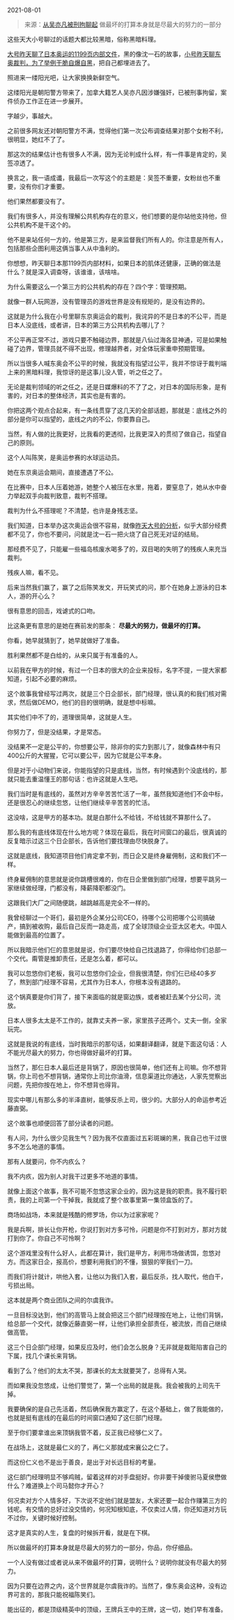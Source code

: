2021-08-01

> 来源：[从吴亦凡被刑拘聊起](http://mp.weixin.qq.com/s?__biz=MzU0MjYwNDU2Mw==&mid=2247500213&idx=1&sn=816bd5a63e99e8d300a0664ee37d1716&chksm=fb1aadc9cc6d24df9a342b2e8eded5897bd11412a923f5373457137ad3cafd53f216804c8b78&scene=27#wechat_redirect)
> 做最坏的打算本身就是尽最大的努力的一部分

这些天大小号聊过的话题大都比较黑暗，俗称黑暗料理。

  

[大号昨天聊了日本奥运的1199页内部文件](http://mp.weixin.qq.com/s?__biz=MzU0MjYwNDU2Mw==&mid=2247500201&idx=1&sn=8202422e99497ebb6a99525f94ed0cad&chksm=fb1aadd5cc6d24c34d2d7cb1d94ee101ddda316b9622e7ba6f50f797c29a25ee41486045c381&scene=21#wechat_redirect)，黑的像沈一石的故事，[小号昨天聊东奥裁判，为了举例干脆自爆自黑](http://mp.weixin.qq.com/s?__biz=MzU3NDc5Nzc0NQ==&mid=2247505592&idx=1&sn=a9014249b9ea80fb7d0eb3d9909aa275&chksm=fd2e7466ca59fd701962b98a651b42ab47191a800fc90e145a72bb765bd3106de3996c5306ba&scene=21#wechat_redirect)，把自己都埋进去了。  

  

照进来一缕阳光吧，让大家换换新鲜空气。  

  

这缕阳光是朝阳警方带来了，加拿大籍艺人吴亦凡因涉嫌强奸，已被刑事拘留，案件侦办工作正在进一步展开。  

  

字越少，事越大。

  

之前很多网友还对朝阳警方不满，觉得他们第一次公布调查结果对那个女粉不利，很明显，她红不了了。  

  

那这次的结果估计也有很多人不满，因为无论判成什么样，有一件事是肯定的，吴签凉透了。

  

换言之，我一语成谶，我最后一次写这个的主题是：吴签不重要，女粉丝也不重要，没有你们才重要。

  

他们果然都要没有了。

  

我们有很多人，并没有理解公共机构存在的意义，他们想要的是你站他支持他，但公共机构不是干这个的。

  

他不是来站任何一方的，他是第三方，是来监督我们所有人的。你注意是所有人，包括那些企图利用这俩当事人从中渔利的。

  

你想想，昨天聊日本那1199页内部材料，如果日本的肌体还健康，正确的做法是什么？就是深入调查呀，该谁谁，该啥啥。

  

为什么需要这么一个第三方的公共机构的存在？四个字：管理预期。

  

就像一群人玩网游，没有管理员的游戏世界是没有规矩的，是没有边界的。  

  

这就是为什么我在小号里聊东京奥运会的裁判，我诧异的不是日本的不公平，而是日本人没底线，或者讲，日本的第三方公共机构去哪儿了？  

  

不公平再正常不过，游戏只要不触碰边界，那就是八仙过海各显神通，可是如果触碰了边界，管理员就不得不出现，修理越界者，对全体玩家重申预期管理。

  

所以当很多人喊东奥会不公平的时候，我就没有指望过公平，我并不惊讶于裁判端上来的黑暗料理，我惊讶的是这事儿没人管，听之任之了。

  

无论是裁判领域的听之任之，还是日媒爆料的不了了之，对日本的国际形象，是有害的，对日本的整体经济，其实也是有害的。  

  

你把这两个观点合起来，有一条线贯穿了这几天的全部话题，那就是：底线之外的部分是你可以指望的，底线之内的不公，你要靠自己。

  

当然，有人做的比我更好，比我看的更透彻，比我更深入的贯彻了做自己，指望自己的原则。  

  

这个人叫陈笑，是奥运参赛的水球运动员。

  

她在东京奥运会期间，直接遭遇了不公。  

  

在比赛中，日本人压着她游，她整个人被压在水里，拖着，要窒息了，她从水中奋力举起双手向裁判致意，裁判不搭理。

  

裁判为什么不搭理呢？不清楚，也许是身残志坚。  

  

我们知道，日本举办这次奥运会很不容易，就像[昨天大号的分析](http://mp.weixin.qq.com/s?__biz=MzU0MjYwNDU2Mw==&mid=2247500201&idx=1&sn=8202422e99497ebb6a99525f94ed0cad&chksm=fb1aadd5cc6d24c34d2d7cb1d94ee101ddda316b9622e7ba6f50f797c29a25ee41486045c381&scene=21#wechat_redirect)，似乎大部分经费都不见了，你也不要问，问就是沈一石一把火烧了自己死无对证的结局。  

  

那经费不见了，只能雇一些福岛核废水喝多了的，双目喝的失明了的残疾人来充当裁判。

  

残疾人嘛，看不见。

  

后来当然我们赢了，赢了之后陈笑发文，开玩笑式的问，那个在她身上游泳的日本人，游的开心么？

  

很有意思的回击，戏谑式的口吻。  

  

比这条更有意思的是她在赛前发的那条： **尽最大的努力，做最坏的打算。**

  

你看，她早就猜到了，她早就做好了准备。

  

胜利果然都不是白给的，从来只属于有准备的人。  

  

以前我在甲方的时候，有过一个日本的很大的企业来投标，名字不提，一提大家都知道，引起不必要的麻烦。

  

这个故事我曾经写过两次，就是三个日企部长，部门经理，很认真的和我们核对需求，然后做DEMO，他们的目的很明确，就是想中标嘛。  

  

其实他们中不了的，道理很简单，这就是人生。  

  

你努力了，但是没结果，才是常态。  

  

没结果不一定是公平的，你想要公平，除非你的实力到那儿了，就像森林中有只400公斤的大猩猩，它可以要公平，因为它就是公平本身。

  

但是对于小动物们来说，你能指望的只是底线，当然，有时候遇到个没底线的，那就只能去重温懂王的那句话：也许这就是人生吧。  

  

我们当时是有底线的，虽然对方辛辛苦苦忙活了一年，虽然我知道他们不会中标，还是很忍心的继续忽悠，让他们继续辛辛苦苦的忙活。  

  

这没啥，这是甲方的基本功。就是白那什么不给钱，不给钱就不算那什么了。

  

那么我的有底线体现在什么地方呢？体现在最后，我在时间窗口的最后，很真诚的反复暗示过这三个日企部长，告诉他们要找理由尽快脱身了。  

  

这就是底线，我知道项目他们肯定拿不到，而日企又是终身雇佣制，这和我们不一样。  

  

终身雇佣制的意思就是说你跳槽很难的，你在日企里做到部门经理，想要平跳另一家继续做经理，门都没有，降薪降职都没门。  

  

这跟我们大厂之间随便跳，越跳越高是完全不一样的。  

  

我曾经聊过一个哥们，最初是外企某分公司CEO，待哪个公司把哪个公司搞破产，搞到被收购，最后自己反而一路走高，成了全球顶级企业亚太区老大。中国人能做到最高的位置了。

  

所以我暗示他们仨的意思就是说，你们要尽快给自己找退路了，你得给你们总部一个交代。甭管是推卸责任，还是怎么着，都可以。  

  

我可以忽悠你们老板，我可以忽悠你们企业，但我很清楚，你们仨已经40多岁了，熬到部门经理不容易，尤其作为日本人，你根本没有退路的。

  

这个锅真要是你们背了，接下来面临的就是窗边族，或者被赶去某个分公司，流放。  

  

日本人很多太太是不工作的，就靠丈夫养一家，家里孩子还两个。丈夫一倒，全家玩完。

  

这就是我说的有底线，当时我暗示的那句话，如果翻译翻译，就是下面这句话：人不能光尽最大的努力，你也得做好最坏的打算。

  

当然了，那仨日本人最后还是背锅了，原因也很简单，他们还有上司嘛。你不想背锅，你上司也不想背锅，通常你上司比你油滑，信息渠道比你通达，人家先觉察出问题，先把你按在地上，你不想背也得背。  

  

现实中哪儿有那么多的半泽直树，能够反杀上司，很少的。大部分人的命运参考近藤直弼。

  

这个故事也顺便回答了部分读者的问题。  

  

有人问，为什么很少见我生气？因为我不仅直面过五彩斑斓的黑，我自己也干过很多不怎么地道的事情。

  

那有人就要问，你不内疚么？  

  

我不内疚，因为别人对我干过更多不地道的事情。

  

就像上面这个故事，我不可能不忽悠这家企业的，因为这是我的职责。我不履行职责，我的上司第一个干掉我，我就成了整个故事里第一集领盒饭的了。

  

商场如战场，本来就是残酷的修罗场，你以为过家家呢？

  

我是兵啊，排长让你开枪，你说打到对方多可怜，问题是你不打到对方，那对方就打到你了。你自己不可怜啊？

  

这个游戏里没有什么好人，此都在算计，我们是甲方，利用市场做诱饵，忽悠对方。而这家日企，报高价，想要利用我们的不懂，狠狠的宰我们一刀。

  

而我们将计就计，哄他入套，让他以为我们入套，最后反杀，找人取代，他白干，亏损出局。

  

这本就是两个商业团队之间的尔虞我诈。  

  

一旦目标没达到，他们的高管马上就会把这三个部门经理按在地上，让他们背锅，给总部一个交代，就像近藤直弼一样，让他们承担全部责任，被流放，而自己继续做高管。

  

这三个日企部门经理，如果反应及时，他们会怎么脱身？无非就是栽赃陷害自己的下属，找几个课长来背锅。  

  

看到了么？他们的太太不哭，那课长的太太就要哭了，总得有人哭。

  

而如果我没忽悠成，让他们警觉了，第一个出局的就是我。我会被我的上司先干掉。

  

我要确保的是自己先活着，然后确保我方赢定了，在这个基础上，做了我能做的，也就是挺有底线的在最后的时间窗口通知了这仨部门经理。

  

至于你们要拿谁出来顶锅我管不着，反正我已经够仁义了。  

  

在战场上，这就是最仁义的了，再仁义那就成宋襄公之仁了。  

  

而这份仁义也不是出于善良，是出于对长远目标的考量。

  

这仨部门经理明显不够鸡贼，留着这样的对手盘挺好。你非要干掉傻驸马夏侯懋做什么？难道换上个司马懿你才开心？

  

何况卖对方个人情多好，下次说不定他们就是盟友，大家还要一起合作赚第三方的钱呢。有交情的总好过没交情的，何况知根知底，不仅卖过人情，你还知道对方玩不过你，关键时候好控制。

  

这才是真实的人生，复盘的时候拆开看，就是在下棋。  

  

所以做最坏的打算本身就是尽最大的努力的一部分，你品，你仔细品。  

  

一个人没有做过或者说从来不做最坏的打算，说明什么？说明你就没有尽最大的努力。  

  

因为只要在边界之内，这个世界就是尔虞我诈的。当然了，像东奥会这种，没有边界可言的，那我只能祝福陈笑们。

  

能出征的，都是顶级精英中的顶级，王牌兵王中的王牌，这一切，她们早有准备。

